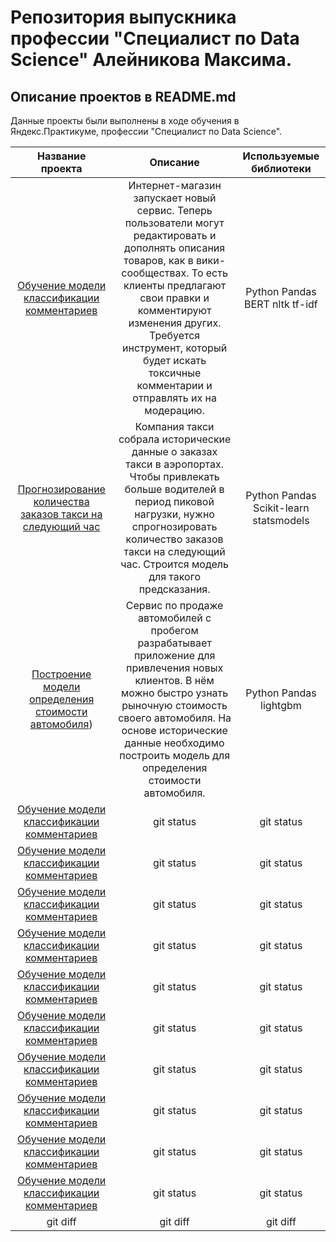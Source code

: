 # Репозитория выпускника профессии "Специалист по Data Science" Алейникова Максима.

## Описание проектов в README.md
Данные проекты были выполнены в ходе обучения в Яндекс.Практикуме, профессии "Специалист по Data Science".

| Название проекта | Описание | Используемые библиотеки |
| :---:         |     :---:      |          :---: |
| [Обучение модели классификации комментариев](https://github.com/Subzero322/Yandex-Practicum/tree/main/comment_classifier)   | Интернет-магазин запускает новый сервис. Теперь пользователи могут редактировать и дополнять описания товаров, как в вики-сообществах. То есть клиенты предлагают свои правки и комментируют изменения других. Требуется инструмент, который будет искать токсичные комментарии и отправлять их на модерацию. | Python Pandas BERT nltk tf-idf |
| [Прогнозирование количества заказов такси на следующий час](https://github.com/Subzero322/Yandex-Practicum/tree/main/next_hour_orders)   | Компания такси собрала исторические данные о заказах такси в аэропортах. Чтобы привлекать больше водителей в период пиковой нагрузки, нужно спрогнозировать количество заказов такси на следующий час. Строится модель для такого предсказания. | Python Pandas Scikit-learn statsmodels    |
| [Построение модели определения стоимости автомобиля](https://github.com/Subzero322/Yandex-Practicum/tree/main/price_car_check))   | Сервис по продаже автомобилей с пробегом  разрабатывает приложение для привлечения новых клиентов. В нём можно быстро узнать рыночную стоимость своего автомобиля. На основе исторические данные необходимо построить модель для определения стоимости автомобиля.     | Python Pandas lightgbm    |
| [Обучение модели классификации комментариев](https://github.com/Subzero322/Yandex-Practicum/tree/main/comment_classifier)   | git status     | git status    |
| [Обучение модели классификации комментариев](https://github.com/Subzero322/Yandex-Practicum/tree/main/comment_classifier)   | git status     | git status    |
| [Обучение модели классификации комментариев](https://github.com/Subzero322/Yandex-Practicum/tree/main/comment_classifier)   | git status     | git status    |
| [Обучение модели классификации комментариев](https://github.com/Subzero322/Yandex-Practicum/tree/main/comment_classifier)   | git status     | git status    |
| [Обучение модели классификации комментариев](https://github.com/Subzero322/Yandex-Practicum/tree/main/comment_classifier)   | git status     | git status    |
| [Обучение модели классификации комментариев](https://github.com/Subzero322/Yandex-Practicum/tree/main/comment_classifier)   | git status     | git status    |
| [Обучение модели классификации комментариев](https://github.com/Subzero322/Yandex-Practicum/tree/main/comment_classifier)   | git status     | git status    |
| [Обучение модели классификации комментариев](https://github.com/Subzero322/Yandex-Practicum/tree/main/comment_classifier)   | git status     | git status    |
| [Обучение модели классификации комментариев](https://github.com/Subzero322/Yandex-Practicum/tree/main/comment_classifier)   | git status     | git status    |
| [Обучение модели классификации комментариев](https://github.com/Subzero322/Yandex-Practicum/tree/main/comment_classifier)   | git status     | git status    |
| git diff     | git diff       | git diff      |
